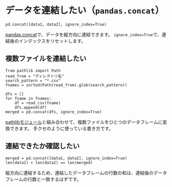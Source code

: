 # データを連結したい（``pandas.concat``）

```python3
pd.concat([data1, data2], ignore_index=True)
```

[pandas.concat](https://pandas.pydata.org/pandas-docs/stable/reference/api/pandas.concat.html)で、データを縦方向に連結できます。
``ignore_index=True``で、連結後のインデックスをリセットします。

## 複数ファイルを連結したい

```python3
from pathlib import Path
read_from = "ディレクトリ名"
search_pattern = "*.csv"
fnames = sorted(Path(read_from).glob(search_pattern))

dfs = []
for fname in fnames:
    df = read_csv(fname)
    dfs.append(df)
merged = pd.concat(dfs, ignore_index=True)
```

[pathlibモジュール](../python/python-pathlib.md)と組み合わせて、複数ファイルをひとつのデータフレームに変換できます。
手クセのように使っている書き方です。

## 連結できたか確認したい

```python3
merged = pd.concat([data1, data2], ignore_index=True)
len(data1) + len(data2) == len(merged)
```

縦方向に連結するため、連結したデータフレームの行数の和は、連結後のデータフレームの行数と一致するはずです。
